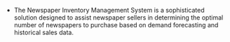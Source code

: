 * The Newspaper Inventory Management System is a sophisticated solution designed to assist newspaper sellers in determining the optimal number of newspapers to purchase based on demand forecasting and historical sales data.

